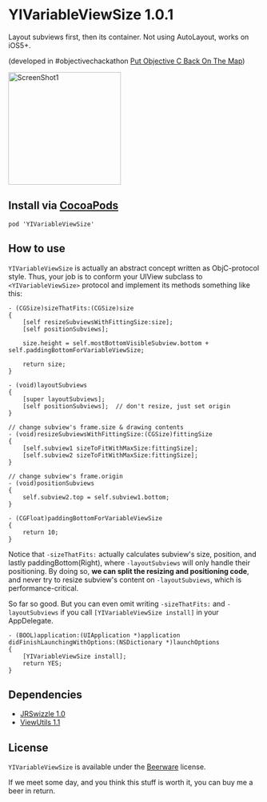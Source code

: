 YIVariableViewSize 1.0.1
========================

Layout subviews first, then its container. Not using AutoLayout, works on iOS5+.

(developed in #objectivechackathon [Put Objective C Back On The Map](https://objectivechackathon.appspot.com/))

<img src="https://raw.github.com/inamiy/YIVariableViewSize/master/Screenshots/screenshot1.png" alt="ScreenShot1" width="225px" style="width:225px;" />

Install via [CocoaPods](http://cocoapods.org/)
----------

```
pod 'YIVariableViewSize'
```

How to use
----------

`YIVariableViewSize` is actually an abstract concept written as ObjC-protocol style.
Thus, your job is to conform your UIView subclass to `<YIVariableViewSize>` protocol and implement its methods something like this:

```
- (CGSize)sizeThatFits:(CGSize)size
{
    [self resizeSubviewsWithFittingSize:size];
    [self positionSubviews];

    size.height = self.mostBottomVisibleSubview.bottom + self.paddingBottomForVariableViewSize;

    return size;
}

- (void)layoutSubviews
{
    [super layoutSubviews];
    [self positionSubviews];  // don't resize, just set origin
}

// change subview's frame.size & drawing contents
- (void)resizeSubviewsWithFittingSize:(CGSize)fittingSize
{
    [self.subview1 sizeToFitWithMaxSize:fittingSize];
    [self.subview2 sizeToFitWithMaxSize:fittingSize];
}

// change subview's frame.origin
- (void)positionSubviews
{
    self.subview2.top = self.subview1.bottom;
}

- (CGFloat)paddingBottomForVariableViewSize
{
    return 10;
}
```

Notice that `-sizeThatFits:` actually calculates subview's size, position, and lastly paddingBottom(Right), where `-layoutSubviews` will only handle their positioning. By doing so, **we can split the resizing and positioning code**, and never try to resize subview's content on `-layoutSubviews`, which is performance-critical.

So far so good. But you can even omit writing `-sizeThatFits:` and `-layoutSubviews` if you call `[YIVariableViewSize install]` in your AppDelegate.

```
- (BOOL)application:(UIApplication *)application didFinishLaunchingWithOptions:(NSDictionary *)launchOptions
{
    [YIVariableViewSize install];
    return YES;
}
```

Dependencies
------------
- [JRSwizzle 1.0](https://github.com/rentzsch/jrswizzle)
- [ViewUtils 1.1](https://github.com/nicklockwood/ViewUtils)

License
-------
`YIVariableViewSize` is available under the [Beerware](http://en.wikipedia.org/wiki/Beerware) license.

If we meet some day, and you think this stuff is worth it, you can buy me a beer in return.